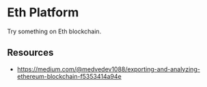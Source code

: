 Eth Platform
============

Try something on Eth blockchain.

Resources
---------

- <https://medium.com/@medvedev1088/exporting-and-analyzing-ethereum-blockchain-f5353414a94e>